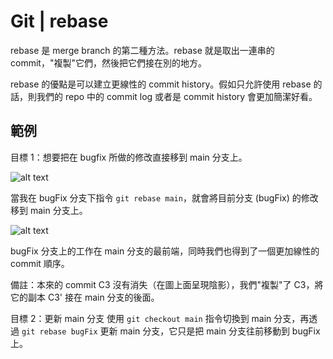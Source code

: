 # Git | rebase
rebase 是 merge branch 的第二種方法。rebase 就是取出一連串的 commit，"複製"它們，然後把它們接在別的地方。

rebase 的優點是可以建立更線性的 commit history。假如只允許使用 rebase 的話，則我們的 repo 中的 commit log 或者是 commit history 會更加簡潔好看。


## 範例
目標 1：想要把在 bugfix 所做的修改直接移到 main 分支上。

![alt text](/images/git_rebase_1.png)

當我在 bugFix 分支下指令 `git rebase main`，就會將目前分支 (bugFix) 的修改移到 main 分支上。

![alt text](/images/git_rebase_2.png)

bugFix 分支上的工作在 main 分支的最前端，同時我們也得到了一個更加線性的 commit 順序。

備註：本來的 commit C3 沒有消失（在圖上面呈現陰影），我們"複製"了 C3，將它的副本 C3' 接在 main 分支的後面。

目標 2：更新 main 分支
使用 `git checkout main` 指令切換到 main 分支，再透過 `git rebase bugFix` 更新 main 分支，它只是把 main 分支往前移動到 bugFix 上。

